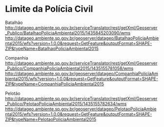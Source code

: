 
# Limite da Polícia Civil
Batalhão
http://datageo.ambiente.sp.gov.br/serviceTranslator/rest/getXml/Geoserver_Publico/BatalhaoPoliciaAmbiental2015/1435845203090/wms
http://datageo.ambiente.sp.gov.br/geoserver/datageo/BatalhaoPoliciaAmbiental2015/wfs?version=1.0.0&request=GetFeature&outputFormat=SHAPE-ZIP&typeName=BatalhaoPoliciaAmbiental2015

Companhia
http://datageo.ambiente.sp.gov.br/serviceTranslator/rest/getXml/Geoserver_Publico/CompanhiaPoliciaAmbiental2015/1435155781058/wms
http://datageo.ambiente.sp.gov.br/geoserver/datageo/CompanhiaPoliciaAmbiental2015/wfs?version=1.0.0&request=GetFeature&outputFormat=SHAPE-ZIP&typeName=CompanhiaPoliciaAmbiental2015

Pelotão
http://datageo.ambiente.sp.gov.br/serviceTranslator/rest/getXml/Geoserver_Publico/PelotaoPoliciaAmbiental2015/1435155782634/wms
http://datageo.ambiente.sp.gov.br/geoserver/datageo/PelotaoPoliciaAmbiental2015/wfs?version=1.0.0&request=GetFeature&outputFormat=SHAPE-ZIP&typeName=PelotaoPoliciaAmbiental2015